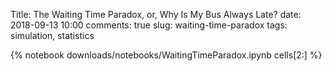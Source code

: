 Title: The Waiting Time Paradox, or, Why Is My Bus Always Late?
date: 2018-09-13 10:00
comments: true
slug: waiting-time-paradox
tags: simulation, statistics

{% notebook downloads/notebooks/WaitingTimeParadox.ipynb cells[2:] %}